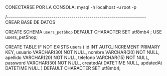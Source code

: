 CONECTARSE POR LA CONSOLA:
mysql -h localhost -u root -p

/---------------------------------------------------------------------\
CREAR BASE DE DATOS

CREATE SCHEMA `users_petShop` DEFAULT CHARACTER SET utf8mb4 ;
USE users_petShop;

 CREATE TABLE IF NOT EXISTS users (
        id INT AUTO_INCREMENT PRIMARY KEY,
        usuario VARCHAR(30) NOT NULL,
        nombre VARCHAR(20) NOT NULL,
        apellido VARCHAR(20) NOT NULL,
        telefono VARCHAR(15) NOT NULL,
        password VARCHAR(30) NOT NULL,
        createdAt DATETIME NULL,
        updatedAt DATETIME NULL
        ) DEFAULT CHARACTER SET utf8mb4;
        